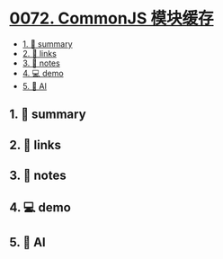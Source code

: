 # [0072. CommonJS 模块缓存](https://github.com/tnotesjs/TNotes.javascript/tree/main/notes/0072.%20CommonJS%20%E6%A8%A1%E5%9D%97%E7%BC%93%E5%AD%98)


<!-- region:toc -->

- [1. 📝 summary](#1--summary)
- [2. 🔗 links](#2--links)
- [3. 📒 notes](#3--notes)
- [4. 💻 demo](#4--demo)
- [5. 🤖 AI](#5--ai)

<!-- endregion:toc -->

## 1. 📝 summary

## 2. 🔗 links
## 3. 📒 notes
## 4. 💻 demo
## 5. 🤖 AI
